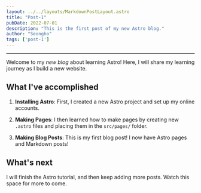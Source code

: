 ```yaml
---
layout: ../../layouts/MarkdownPostLayout.astro
title: "Post-1"
pubDate: 2022-07-01
description: "This is the first post of my new Astro blog."
author: "Seongho"
tags: ['post-1']
---
```


---

Welcome to my _new blog_ about learning Astro! Here, I will share my learning journey as I build a new website.

## What I've accomplished

1. **Installing Astro**: First, I created a new Astro project and set up my online accounts.

2. **Making Pages**: I then learned how to make pages by creating new `.astro` files and placing them in the `src/pages/` folder.

3. **Making Blog Posts**: This is my first blog post! I now have Astro pages and Markdown posts!

## What's next

I will finish the Astro tutorial, and then keep adding more posts. Watch this space for more to come.
